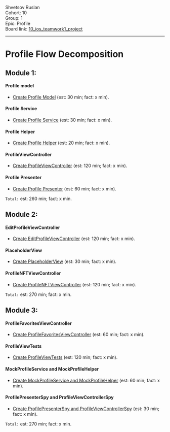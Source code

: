 Shvetsov Ruslan
<br /> Cohort: 10
<br /> Group: 1
<br /> Epic: Profile
<br /> Board link: [10_ios_teamwork1_project](https://github.com/users/maxzim121/projects/1/views/1)

<hr>

# Profile Flow Decomposition


## Module 1:

#### Profile model
* [Create Profile Model](https://github.com/users/maxzim121/projects/1/views/1?pane=issue&itemId=52869216) (est: 30 min; fact: x min).
#### Profile Service
* [Create Profile Service](https://github.com/users/maxzim121/projects/1/views/1?pane=issue&itemId=52869494) (est: 30 min; fact: x min).
#### Profile Helper
* [Create Profile Helper](https://github.com/users/maxzim121/projects/1/views/1?pane=issue&itemId=52869805) (est: 20 min; fact: x min).
#### ProfileViewController
* [Create ProfileViewController](https://github.com/users/maxzim121/projects/1/views/1?pane=issue&itemId=52869912) (est: 120 min; fact: x min).
#### Profile Presenter
* [Create Profile Presenter](https://github.com/users/maxzim121/projects/1/views/1?pane=issue&itemId=52870111) (est: 60 min; fact: x min).


`Total:` est: 260 min; fact: x min.


## Module 2:

#### EditProfileViewController
* [Create EditProfileViewController](https://github.com/users/maxzim121/projects/1/views/1?pane=issue&itemId=52870288) (est: 120 min; fact: x min).
#### PlaceholderView
* [Create PlaceholderView](https://github.com/users/maxzim121/projects/1/views/1?pane=issue&itemId=52870481) (est: 30 min; fact: x min).
#### ProfileNFTViewController
* [Create ProfileNFTViewController](https://github.com/users/maxzim121/projects/1/views/1?pane=issue&itemId=52871044) (est: 120 min; fact: x min).

`Total:` est: 270 min; fact: x min.

## Module 3:

#### ProfileFavoritesViewController
* [Create ProfileFavoritesViewController](https://github.com/users/maxzim121/projects/1/views/1?pane=issue&itemId=52871261) (est: 60 min; fact: x min).
#### ProfileViewTests
* [Create ProfileViewTests](https://github.com/users/maxzim121/projects/1/views/1?pane=issue&itemId=52871317) (est: 120 min; fact: x min).
#### MockProfileService and MockProfileHelper
* [Create MockProfileService and MockProfileHelper](https://github.com/users/maxzim121/projects/1/views/1?pane=issue&itemId=52871387) (est: 60 min; fact: x min).
#### ProfilePresenterSpy and ProfileViewControllerSpy
* [Create ProfilePresenterSpy and ProfileViewControllerSpy](https://github.com/users/maxzim121/projects/1/views/1?pane=issue&itemId=52871482) (est: 30 min; fact: x min).

`Total:` est: 270 min; fact: x min.
